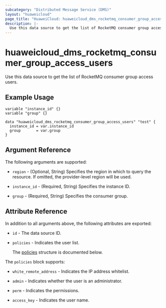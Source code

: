 ```yaml
---
subcategory: "Distributed Message Service (DMS)"
layout: "huaweicloud"
page_title: "HuaweiCloud: huaweicloud_dms_rocketmq_consumer_group_access_users"
description: |-
  Use this data source to get the list of RocketMQ consumer group access users.
---
```


# huaweicloud_dms_rocketmq_consumer_group_access_users

Use this data source to get the list of RocketMQ consumer group access users.

## Example Usage

```hcl
variable "instance_id" {}
variable "group" {}

data "huaweicloud_dms_rocketmq_consumer_group_access_users" "test" {
  instance_id = var.instance_id
  group       = var.group
}
```

## Argument Reference

The following arguments are supported:

* `region` - (Optional, String) Specifies the region in which to query the resource.
  If omitted, the provider-level region will be used.

* `instance_id` - (Required, String) Specifies the instance ID.

* `group` - (Required, String) Specifies the consumer group.

## Attribute Reference

In addition to all arguments above, the following attributes are exported:

* `id` - The data source ID.

* `policies` - Indicates the user list.

  The [policies](#policies_struct) structure is documented below.

<a name="policies_struct"></a>
The `policies` block supports:

* `white_remote_address` - Indicates the IP address whitelist.

* `admin` - Indicates whether the user is an administrator.

* `perm` - Indicates the permissions.

* `access_key` - Indicates the user name.
